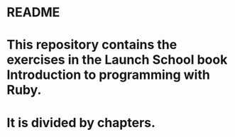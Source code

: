 # README #
# This repository contains the exercises in the Launch School book Introduction to programming with Ruby. #
# It is divided by chapters.
